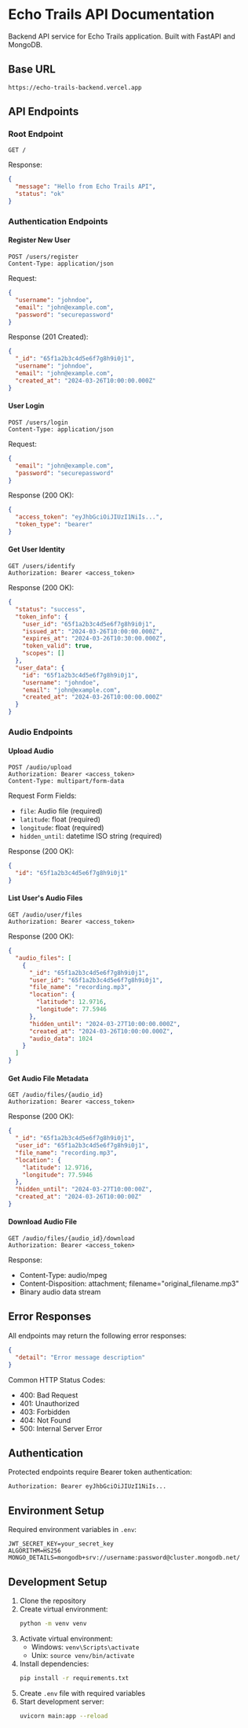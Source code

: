 # Echo Trails API Documentation

Backend API service for Echo Trails application. Built with FastAPI and MongoDB.

## Base URL

```
https://echo-trails-backend.vercel.app
```

## API Endpoints

### Root Endpoint

```http
GET /
```

Response:

```json
{
  "message": "Hello from Echo Trails API",
  "status": "ok"
}
```

### Authentication Endpoints

#### Register New User

```http
POST /users/register
Content-Type: application/json
```

Request:

```json
{
  "username": "johndoe",
  "email": "john@example.com",
  "password": "securepassword"
}
```

Response (201 Created):

```json
{
  "_id": "65f1a2b3c4d5e6f7g8h9i0j1",
  "username": "johndoe",
  "email": "john@example.com",
  "created_at": "2024-03-26T10:00:00.000Z"
}
```

#### User Login

```http
POST /users/login
Content-Type: application/json
```

Request:

```json
{
  "email": "john@example.com",
  "password": "securepassword"
}
```

Response (200 OK):

```json
{
  "access_token": "eyJhbGciOiJIUzI1NiIs...",
  "token_type": "bearer"
}
```

#### Get User Identity

```http
GET /users/identify
Authorization: Bearer <access_token>
```

Response (200 OK):

```json
{
  "status": "success",
  "token_info": {
    "user_id": "65f1a2b3c4d5e6f7g8h9i0j1",
    "issued_at": "2024-03-26T10:00:00.000Z",
    "expires_at": "2024-03-26T10:30:00.000Z",
    "token_valid": true,
    "scopes": []
  },
  "user_data": {
    "id": "65f1a2b3c4d5e6f7g8h9i0j1",
    "username": "johndoe",
    "email": "john@example.com",
    "created_at": "2024-03-26T10:00:00.000Z"
  }
}
```

### Audio Endpoints

#### Upload Audio

```http
POST /audio/upload
Authorization: Bearer <access_token>
Content-Type: multipart/form-data
```

Request Form Fields:

- `file`: Audio file (required)
- `latitude`: float (required)
- `longitude`: float (required)
- `hidden_until`: datetime ISO string (required)

Response (200 OK):

```json
{
  "id": "65f1a2b3c4d5e6f7g8h9i0j1"
}
```

#### List User's Audio Files

```http
GET /audio/user/files
Authorization: Bearer <access_token>
```

Response (200 OK):

```json
{
  "audio_files": [
    {
      "_id": "65f1a2b3c4d5e6f7g8h9i0j1",
      "user_id": "65f1a2b3c4d5e6f7g8h9i0j1",
      "file_name": "recording.mp3",
      "location": {
        "latitude": 12.9716,
        "longitude": 77.5946
      },
      "hidden_until": "2024-03-27T10:00:00.000Z",
      "created_at": "2024-03-26T10:00:00.000Z",
      "audio_data": 1024
    }
  ]
}
```

#### Get Audio File Metadata

```http
GET /audio/files/{audio_id}
Authorization: Bearer <access_token>
```

Response (200 OK):

```json
{
  "_id": "65f1a2b3c4d5e6f7g8h9i0j1",
  "user_id": "65f1a2b3c4d5e6f7g8h9i0j1",
  "file_name": "recording.mp3",
  "location": {
    "latitude": 12.9716,
    "longitude": 77.5946
  },
  "hidden_until": "2024-03-27T10:00:00Z",
  "created_at": "2024-03-26T10:00:00Z"
}
```

#### Download Audio File

```http
GET /audio/files/{audio_id}/download
Authorization: Bearer <access_token>
```

Response:

- Content-Type: audio/mpeg
- Content-Disposition: attachment; filename="original_filename.mp3"
- Binary audio data stream

## Error Responses

All endpoints may return the following error responses:

```json
{
  "detail": "Error message description"
}
```

Common HTTP Status Codes:

- 400: Bad Request
- 401: Unauthorized
- 403: Forbidden
- 404: Not Found
- 500: Internal Server Error

## Authentication

Protected endpoints require Bearer token authentication:

```http
Authorization: Bearer eyJhbGciOiJIUzI1NiIs...
```

## Environment Setup

Required environment variables in `.env`:

```
JWT_SECRET_KEY=your_secret_key
ALGORITHM=HS256
MONGO_DETAILS=mongodb+srv://username:password@cluster.mongodb.net/
```

## Development Setup

1. Clone the repository
2. Create virtual environment:
   ```bash
   python -m venv venv
   ```
3. Activate virtual environment:
   - Windows: `venv\Scripts\activate`
   - Unix: `source venv/bin/activate`
4. Install dependencies:
   ```bash
   pip install -r requirements.txt
   ```
5. Create `.env` file with required variables
6. Start development server:
   ```bash
   uvicorn main:app --reload
   ```
